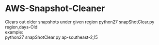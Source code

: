 # AWS-Snapshot-Cleaner
Clears out older snapshots under given region
python27 snapShotClear.py region,days-Old   
example:    
python27 snapShotClear.py ap-southeast-2,15
